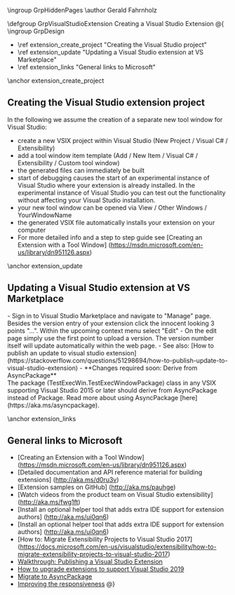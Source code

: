 \ingroup GrpHiddenPages
\author Gerald Fahrnholz

\defgroup GrpVisualStudioExtension Creating a Visual Studio Extension
@{
\ingroup GrpDesign

- \ref extension_create_project                "Creating the Visual Studio project"
- \ref extension_update                        "Updating a Visual Studio extension at VS Marketplace"
- \ref extension_links                         "General links to Microsoft"

\anchor extension_create_project
<h2>Creating the Visual Studio extension project</h2>

In the following we assume the creation of a separate new tool window for Visual Studio:

- create a new VSIX project within Visual Studio (New Project / Visual C# / Extensibility)
- add a tool window item template (Add / New Item / Visual C# / Extensibility / Custom tool window)
- the generated files can immediately be built
- start of debugging causes the start of an experimental instance of Visual Studio where your extension
  is already installed. In the experimental instance of Visual Studio you can test out the functionality
  without affecting your Visual Studio installation.
- your new tool window can be opened via View / Other Windows / YourWindowName
- the generated VSIX file automatically installs your extension on your computer
- For more detailed info and a step to step guide see 
  [Creating an Extension with a Tool Window] (https://msdn.microsoft.com/en-us/library/dn951126.aspx)

\anchor extension_update
<h2>Updating a Visual Studio extension at VS Marketplace</h2>
- Sign in to Visual Studio Marketplace and navigate to "Manage" page. Besides the version entry of your extension click
  the innocent looking 3 points "...". Within the upcoming context menu select "Edit"
- On the edit page simply use the first point to upload a version. The version number itself will update automatically
  within the web page.
- See also: [How to publish an update to visual studio extension] (https://stackoverflow.com/questions/51298694/how-to-publish-update-to-visual-studio-extension)
- **Changes required soon: Derive from AsyncPackage**<br>
  The package (TestExecWin.TestExecWindowPackage) class in any VSIX supporting Visual Studio 2015 or later should derive from AsyncPackage instead of Package. Read more about using AsyncPackage [here](https://aka.ms/asyncpackage).

\anchor extension_links
<h2>General links to Microsoft</h2>

- [Creating an Extension with a Tool Window] (https://msdn.microsoft.com/en-us/library/dn951126.aspx)
- [Detailed documentation and API reference material for building extensions] (http://aka.ms/d0ru3v)
- [Extension samples on GitHub] (http://aka.ms/pauhge)
- [Watch videos from the product team on Visual Studio extensibility] (http://aka.ms/fwg1ft)
- [Install an optional helper tool that adds extra IDE support for extension authors] (http://aka.ms/ui0qn6)
- [Install an optional helper tool that adds extra IDE support for extension authors] (http://aka.ms/ui0qn6)
- [How to: Migrate Extensibility Projects to Visual Studio 2017] (https://docs.microsoft.com/en-us/visualstudio/extensibility/how-to-migrate-extensibility-projects-to-visual-studio-2017)
- [Walkthrough: Publishing a Visual Studio Extension](https://docs.microsoft.com/de-de/visualstudio/extensibility/walkthrough-publishing-a-visual-studio-extension)
- [How to upgrade extensions to support Visual Studio 2019](https://blogs.msdn.microsoft.com/visualstudio/2018/09/26/how-to-upgrade-extensions-to-support-visual-studio-2019/)
- [Migrate to AsyncPackage](https://github.com/Microsoft/VSSDK-Extensibility-Samples/tree/master/AsyncPackageMigration)
- [Improving the responsiveness](https://blogs.msdn.microsoft.com/visualstudio/2018/05/16/improving-the-responsiveness-of-critical-scenarios-by-updating-auto-load-behavior-for-extensions/)
@}
